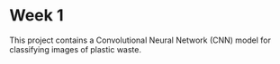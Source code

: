 # Week 1

This project contains a Convolutional Neural Network (CNN) model for classifying images of plastic waste.



